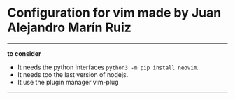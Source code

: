 # Configuration for vim made by Juan Alejandro Marín Ruiz

---

**to consider**

- It needs the python interfaces ``python3 -m pip install neovim``.
- It needs too the last version of nodejs.
- It use the plugin manager vim-plug

---

